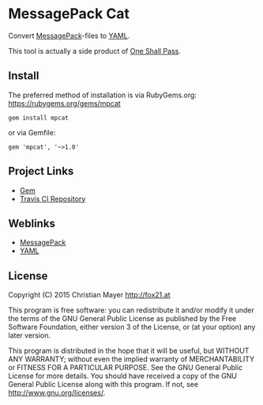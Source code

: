 # MessagePack Cat

Convert [MessagePack](http://msgpack.org/)-files to [YAML](http://yaml.org/).

This tool is actually a side product of [One Shall Pass](https://github.com/TheFox/osp).

## Install

The preferred method of installation is via RubyGems.org:
https://rubygems.org/gems/mpcat

	gem install mpcat

or via Gemfile:

	gem 'mpcat', '~>1.0'

## Project Links

- [Gem](https://rubygems.org/gems/mpcat)
- [Travis CI Repository](https://travis-ci.org/TheFox/mpcat)

## Weblinks

- [MessagePack](http://msgpack.org/)
- [YAML](http://yaml.org/)

## License
Copyright (C) 2015 Christian Mayer <http://fox21.at>

This program is free software: you can redistribute it and/or modify it under the terms of the GNU General Public License as published by the Free Software Foundation, either version 3 of the License, or (at your option) any later version.

This program is distributed in the hope that it will be useful, but WITHOUT ANY WARRANTY; without even the implied warranty of MERCHANTABILITY or FITNESS FOR A PARTICULAR PURPOSE. See the GNU General Public License for more details. You should have received a copy of the GNU General Public License along with this program. If not, see <http://www.gnu.org/licenses/>.
